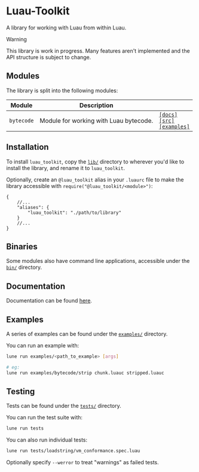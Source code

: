 # Luau-Toolkit

A library for working with Luau from within Luau.

> [!WARNING]
> This library is work in progress. Many features aren't implemented and the API
> structure is subject to change.

## Modules

The library is split into the following modules:

| Module     | Description                            |                                                                                                                |
| ---------- | -------------------------------------- | -------------------------------------------------------------------------------------------------------------- |
| `bytecode` | Module for working with Luau bytecode. | [`[docs]`](./docs/modules/bytecode.md)<br/>[`[src]`](./lib/bytecode/)<br/>[`[examples]`](./examples/bytecode/) |

<!--
| `loadstring`     | \[WIP] Lightweight loadstring implementation.                  | [`[docs]`](./docs/modules/loadstring.md)<br/>[`[src]`](./lib/loadstring/)<br/>[`[examples]`](./examples/loadstring/)             |
| `vm_conformance` | \[WIP] Luau VM conformance test cases.                         | [`[docs]`](./docs/modules/vm_conformance.md)<br/>[`[src]`](./lib/vm_conformance/)<br/>[`[examples]`](./examples/vm_conformance/) |

| `lasm`           | Luau Bytecode Assembler.                                | [`[docs]`](./docs/modules/lasm.md)<br/>[`[src]`](./lib/lasm/)<br/>[`[examples]`](./examples/lasm/)                               |
| `decompiler`     | Luau Bytecode Decompiler.                               | [`[docs]`](./docs/modules/decompiler.md)<br/>[`[src]`](./lib/decompiler/)<br/>[`[examples]`](./examples/decompiler/)             |
| `sourcegen`      | Source Code Generation Utilities.                       | [`[docs]`](./docs/modules/sourcegen.md)<br/>[`[src]`](./lib/sourcegen/)<br/>[`[examples]`](./examples/sourcegen/)                |
| `vm`             | Luau virtual machine/interpreter implementations.       |                                                                                                                                  |
| `lexer`          | Luau source code lexer.                                 |                                                                                                                                  |
| `common`         | Miscellaneous luau related items.                       |                                                                                                                                  |
| `parser`         | Luau source code parser.                                |                                                                                                                                  |
| `compiler`       | Simple Luau compiler.                                   |                                                                                                                                  |
| `decompiler`     |                                                         |                                                                                                                                  |
| `debugger`       |                                                         |                                                                                                                                  |
-->
<!-- Only advertise modules when they're in a 'ready' state. -->

<!--
#### 'Loadstring' or 'VM'?

While the `loadstring` and `vm` modules both run bytecode, they differ in a few
key ways. Firstly, `loadstring` implements a lightweight 5.3 [load]() style
function for loading and running bytecode within the _current_ vm, whereas `vm`
implements a more heavyweight isolated Luau virtual machine.

If you're looking for a simple, fast and lightweight way to run bytecode, opt
for `loadstring`. If you're looking for a more involved, debuggable and
sandboxable interpreter, opt for `vm`.
-->

## Installation

To install `luau_toolkit`, copy the [`lib/`](./lib) directory to wherever you'd
like to install the library, and rename it to `luau_toolkit`.

Optionally, create an `@luau_toolkit` alias in your `.luaurc` file to make the
library accessible with `require("@luau_toolkit/<module>")`:

```jsonc
{
    //...
    "aliases": {
        "luau_toolkit": "./path/to/library"
    }
    //...
}
```

## Binaries

Some modules also have command line applications, accessible under the
[`bin/`](./bin/) directory.

## Documentation

Documentation can be found [here](./docs/index.md).

## Examples

A series of examples can be found under the [`examples/`](./examples/)
directory.

You can run an example with:

```bash
lune run examples/<path_to_example> [args]

# eg:
lune run examples/bytecode/strip chunk.luauc stripped.luauc
```

## Testing

Tests can be found under the [`tests/`](./tests/) directory.

You can run the test suite with:

```bash
lune run tests
```

You can also run individual tests:

```bash
lune run tests/loadstring/vm_conformance.spec.luau
```

Optionally specify `--werror` to treat "warnings" as failed tests.
